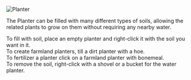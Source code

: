 ![Planter](block:betterwithmods:planter)

The Planter can be filled with many different types of soils, allowing the related plants to grow on them without requiring any nearby water.

To fill with soil, place an empty planter and right-click it with the soil you want in it.  
To create farmland planters, till a dirt planter with a hoe.  
To fertilizer a planter click on a farmland planter with bonemeal.  
To remove the soil, right-click with a shovel or a bucket for the water planter.  
